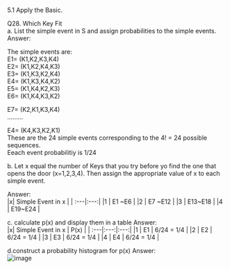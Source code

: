 5.1 Apply the Basic.

Q28. Which Key Fit  
a. List the simple event in S and assign probabilities to the simple events.  
Answer:  

The simple events are:  
E1= (K1,K2,K3,K4)  
E2= (K1,K2,K4,K3)  
E3= (K1,K3,K2,K4)  
E4= (K1,K3,K4,K2)  
E5= (K1,K4,K2,K3)  
E6= (K1,K4,K3,K2)      

E7= (K2,K1,K3,K4)  
.........  

E4= (K4,K3,K2,K1)  
These are the 24 simple events corresponding to the 4! = 24 possible sequences.   
Eeach event probabilitiy is 1/24 

b. Let x equal the number of Keys that you try before yo find the one that opens the door (x=1,2,3,4). Then assign the appropriate value of x to each simple event.

Answer:  
|x| Simple Event in x | 
| :---|:---:|
|1 |   E1 ~E6 | 
|2 |   E7 ~E12 | 
|3 |   E13~E18  | 
|4 |   E19~E24   |  

  
c. calculate p(x) and display them in a table 
Answer:  
|x| Simple Event in x | P(x) |
| :---|:---:|:---:|
|1 |  E1  |  6/24 = 1/4 |
|2 |  E2  |  6/24 = 1/4 |
|3 |  E3  |  6/24 = 1/4 |
|4 |  E4  |  6/24 = 1/4 |
  
d.construct a probability histogram for p(x)
Answer:  
![image](https://github.com/user-attachments/assets/5d1f72ec-ed1f-484c-abe3-bf472d1a3591)

